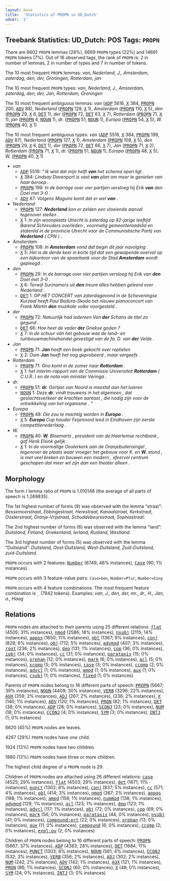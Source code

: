 ```yaml
---
layout: base
title:  'Statistics of PROPN in UD_Dutch'
udver: '2'
---
```


## Treebank Statistics: UD_Dutch: POS Tags: `PROPN`

There are 6602 `PROPN` lemmas (28%), 6669 `PROPN` types (22%) and 14691 `PROPN` tokens (7%).
Out of 16 observed tags, the rank of `PROPN` is: 2 in number of lemmas, 2 in number of types and 7 in number of tokens.

The 10 most frequent `PROPN` lemmas: <em>van, Nederland, J., Amsterdam, zaterdag, den, der, Groningen, Rotterdam, jan</em>

The 10 most frequent `PROPN` types:  <em>van, Nederland, J., Amsterdam, zaterdag, den, der, Jan, Rotterdam, Groningen</em>

The 10 most frequent ambiguous lemmas: <em>van</em> (<tt><a href="nl-pos-ADP.html">ADP</a></tt> 5616, <tt><a href="nl-pos-X.html">X</a></tt> 384, <tt><a href="nl-pos-PROPN.html">PROPN</a></tt> 200, <tt><a href="nl-pos-ADV.html">ADV</a></tt> 88), <em>Nederland</em> (<tt><a href="nl-pos-PROPN.html">PROPN</a></tt> 129, <tt><a href="nl-pos-X.html">X</a></tt> 1), <em>Amsterdam</em> (<tt><a href="nl-pos-PROPN.html">PROPN</a></tt> 110, <tt><a href="nl-pos-X.html">X</a></tt> 5), <em>den</em> (<tt><a href="nl-pos-PROPN.html">PROPN</a></tt> 29, <tt><a href="nl-pos-X.html">X</a></tt> 6, <tt><a href="nl-pos-DET.html">DET</a></tt> 1), <em>der</em> (<tt><a href="nl-pos-PROPN.html">PROPN</a></tt> 72, <tt><a href="nl-pos-DET.html">DET</a></tt> 63, <tt><a href="nl-pos-X.html">X</a></tt> 7), <em>Rotterdam</em> (<tt><a href="nl-pos-PROPN.html">PROPN</a></tt> 71, <tt><a href="nl-pos-X.html">X</a></tt> 1), <em>jan</em> (<tt><a href="nl-pos-PROPN.html">PROPN</a></tt> 4, <tt><a href="nl-pos-NOUN.html">NOUN</a></tt> 1), <em>dr.</em> (<tt><a href="nl-pos-PROPN.html">PROPN</a></tt> 51, <tt><a href="nl-pos-NOUN.html">NOUN</a></tt> 1), <em>Europa</em> (<tt><a href="nl-pos-PROPN.html">PROPN</a></tt> 54, <tt><a href="nl-pos-X.html">X</a></tt> 5), <em>W.</em> (<tt><a href="nl-pos-PROPN.html">PROPN</a></tt> 40, <tt><a href="nl-pos-X.html">X</a></tt> 1)

The 10 most frequent ambiguous types:  <em>van</em> (<tt><a href="nl-pos-ADP.html">ADP</a></tt> 5516, <tt><a href="nl-pos-X.html">X</a></tt> 384, <tt><a href="nl-pos-PROPN.html">PROPN</a></tt> 199, <tt><a href="nl-pos-ADV.html">ADV</a></tt> 87), <em>Nederland</em> (<tt><a href="nl-pos-PROPN.html">PROPN</a></tt> 127, <tt><a href="nl-pos-X.html">X</a></tt> 1), <em>Amsterdam</em> (<tt><a href="nl-pos-PROPN.html">PROPN</a></tt> 108, <tt><a href="nl-pos-X.html">X</a></tt> 5), <em>den</em> (<tt><a href="nl-pos-PROPN.html">PROPN</a></tt> 29, <tt><a href="nl-pos-X.html">X</a></tt> 6, <tt><a href="nl-pos-DET.html">DET</a></tt> 1), <em>der</em> (<tt><a href="nl-pos-PROPN.html">PROPN</a></tt> 72, <tt><a href="nl-pos-DET.html">DET</a></tt> 66, <tt><a href="nl-pos-X.html">X</a></tt> 7), <em>Jan</em> (<tt><a href="nl-pos-PROPN.html">PROPN</a></tt> 71, <tt><a href="nl-pos-X.html">X</a></tt> 2), <em>Rotterdam</em> (<tt><a href="nl-pos-PROPN.html">PROPN</a></tt> 71, <tt><a href="nl-pos-X.html">X</a></tt> 1), <em>dr.</em> (<tt><a href="nl-pos-PROPN.html">PROPN</a></tt> 51, <tt><a href="nl-pos-NOUN.html">NOUN</a></tt> 1), <em>Europa</em> (<tt><a href="nl-pos-PROPN.html">PROPN</a></tt> 48, <tt><a href="nl-pos-X.html">X</a></tt> 5), <em>W.</em> (<tt><a href="nl-pos-PROPN.html">PROPN</a></tt> 40, <tt><a href="nl-pos-X.html">X</a></tt> 1)


* <em>van</em>
  * <tt><a href="nl-pos-ADP.html">ADP</a></tt> 5516: <em>" Ik wist dat mijn helft <b>van</b> het schema open ligt .</em>
  * <tt><a href="nl-pos-X.html">X</a></tt> 384: <em>Lindsay Davenport is vast <b>van</b> plan om meer te genieten van haar beroep .</em>
  * <tt><a href="nl-pos-PROPN.html">PROPN</a></tt> 199: <em>In de barrage over vier partijen versloeg hij Erik <b>van</b> den Doel met 3-0 .</em>
  * <tt><a href="nl-pos-ADV.html">ADV</a></tt> 87: <em>Volgens Maguire komt dat er wel <b>van</b> .</em>
* <em>Nederland</em>
  * <tt><a href="nl-pos-PROPN.html">PROPN</a></tt> 127: <em><b>Nederland</b> kon er zelden een vloeiende aanval tegenover stellen .</em>
  * <tt><a href="nl-pos-X.html">X</a></tt> 1: <em>In zijn woonplaats Utrecht is zaterdag op 82-jarige leeftijd Barend Schreuders overleden , voormalig gemeenteraadslid en statenlid in de provincie Utrecht voor de Communistische Partij van <b>Nederland</b> ( CPN ) .</em>
* <em>Amsterdam</em>
  * <tt><a href="nl-pos-PROPN.html">PROPN</a></tt> 108: <em>In <b>Amsterdam</b> vond dat begin dit jaar navolging .</em>
  * <tt><a href="nl-pos-X.html">X</a></tt> 5: <em>Het is de derde keer in korte tijd dat een gewapende overval op een bijkantoor van de spaarbank voor de Stad <b>Amsterdam</b> wordt gepleegd .</em>
* <em>den</em>
  * <tt><a href="nl-pos-PROPN.html">PROPN</a></tt> 29: <em>In de barrage over vier partijen versloeg hij Erik van <b>den</b> Doel met 3-0 .</em>
  * <tt><a href="nl-pos-X.html">X</a></tt> 6: <em>Terwijl Surinamers uit <b>den</b> treure alles hebben geleerd over Nederland .</em>
  * <tt><a href="nl-pos-DET.html">DET</a></tt> 1: <em>OP HET CONCERT van zaterdagavond in de Scheveningse Kurzaal heeft Paul Badura-Skoda het nieuwe pianoconcert van Frank Martin <b>den</b> muzikale volke voorgesteld .</em>
* <em>der</em>
  * <tt><a href="nl-pos-PROPN.html">PROPN</a></tt> 72: <em>Natuurlijk had iedereen Van <b>der</b> Schans de titel zo gegund .</em>
  * <tt><a href="nl-pos-DET.html">DET</a></tt> 66: <em>Hoe heet de vader <b>der</b> Griekse goden ?</em>
  * <tt><a href="nl-pos-X.html">X</a></tt> 7: <em>In de schuur van het gebouw was de land- en tuinbouwmachinehandel gevestigd van de fa. D. van <b>der</b> Velde .</em>
* <em>Jan</em>
  * <tt><a href="nl-pos-PROPN.html">PROPN</a></tt> 71: <em><b>Jan</b> heeft een boek gekocht over reptielen</em>
  * <tt><a href="nl-pos-X.html">X</a></tt> 2: <em>Oom <b>Jan</b> heeft het nog geprobeerd , maar vergeefs .</em>
* <em>Rotterdam</em>
  * <tt><a href="nl-pos-PROPN.html">PROPN</a></tt> 71: <em>Ono komt in de zomer naar <b>Rotterdam</b> .</em>
  * <tt><a href="nl-pos-X.html">X</a></tt> 1: <em>het interim-rapport van de Commissie Universiteit <b>Rotterdam</b> ( C.U.R. ) en de nota van minister Veringa .</em>
* <em>dr.</em>
  * <tt><a href="nl-pos-PROPN.html">PROPN</a></tt> 51: <em><b>dr.</b> Gertjan van Noord is meestal aan het luieren</em>
  * <tt><a href="nl-pos-NOUN.html">NOUN</a></tt> 1: <em>Deze <b>dr.</b> vindt trouwens in het algemeen , dat geslachtsverkeer de krachten aantast , die nodig zijn voor de ontwikkeling van het organisme . "</em>
* <em>Europa</em>
  * <tt><a href="nl-pos-PROPN.html">PROPN</a></tt> 48: <em>Die zou te machtig worden in <b>Europa</b> .</em>
  * <tt><a href="nl-pos-X.html">X</a></tt> 5: <em><b>Europa</b> Cup houder Feijenoord leed in Eindhoven zijn eerste competitienederlaag .</em>
* <em>W.</em>
  * <tt><a href="nl-pos-PROPN.html">PROPN</a></tt> 40: <em><b>W.</b> Bloemarts , president van de Haarlemse rechtbank , gaf Henk Elsink gelijk .</em>
  * <tt><a href="nl-pos-X.html">X</a></tt> 1: <em>In de voormalige Oosterkerk aan de Oranjebuitensingel , tegenover de plaats waar vroeger het gebouw voor K. en <b>W.</b> stond , is met veel breken en bouwen een modern , sfeervol centrum geschapen dat meer wil zijn dan een theater alleen .</em>

## Morphology

The form / lemma ratio of `PROPN` is 1.010148 (the average of all parts of speech is 1.269835).

The 1st highest number of forms (9) was observed with the lemma “straat”: <em>Bessemoerstraat, Ebbingestraat, Herestraat, Kanaalstraat, Kerkstraat, Oosterstraat, Oranje-Vrijstraat, Schuddebeursstraat, Sophiastraat</em>.

The 2nd highest number of forms (6) was observed with the lemma “land”: <em>Duitsland, Finland, Griekenland, Ierland, Rusland, Westland</em>.

The 3rd highest number of forms (5) was observed with the lemma “Duitsland”: <em>Duitsland, Oost-Duitsland, West-Duitsland, Zuid-Duitsland, zuid-Duitsland</em>.

`PROPN` occurs with 2 features: <tt><a href="nl-feat-Number.html">Number</a></tt> (6749; 46% instances), <tt><a href="nl-feat-Case.html">Case</a></tt> (90; 1% instances)

`PROPN` occurs with 3 feature-value pairs: `Case=Gen`, `Number=Plur`, `Number=Sing`

`PROPN` occurs with 4 feature combinations.
The most frequent feature combination is `_` (7942 tokens).
Examples: <em>van, J., den, der, mr., dr., H., Jan, a., Haag</em>


## Relations

`PROPN` nodes are attached to their parents using 25 different relations: <tt><a href="nl-dep-flat.html">flat</a></tt> (4505; 31% instances), <tt><a href="nl-dep-nmod.html">nmod</a></tt> (2586; 18% instances), <tt><a href="nl-dep-nsubj.html">nsubj</a></tt> (2115; 14% instances), <tt><a href="nl-dep-appos.html">appos</a></tt> (1650; 11% instances), <tt><a href="nl-dep-obl.html">obl</a></tt> (1367; 9% instances), <tt><a href="nl-dep-conj.html">conj</a></tt> (828; 6% instances), <tt><a href="nl-dep-obj.html">obj</a></tt> (712; 5% instances), <tt><a href="nl-dep-advmod.html">advmod</a></tt> (407; 3% instances), <tt><a href="nl-dep-root.html">root</a></tt> (236; 2% instances), <tt><a href="nl-dep-dep.html">dep</a></tt> (131; 1% instances), <tt><a href="nl-dep-cop.html">cop</a></tt> (36; 0% instances), <tt><a href="nl-dep-iobj.html">iobj</a></tt> (34; 0% instances), <tt><a href="nl-dep-cc.html">cc</a></tt> (31; 0% instances), <tt><a href="nl-dep-parataxis.html">parataxis</a></tt> (15; 0% instances), <tt><a href="nl-dep-orphan.html">orphan</a></tt> (12; 0% instances), <tt><a href="nl-dep-mark.html">mark</a></tt> (6; 0% instances), <tt><a href="nl-dep-acl.html">acl</a></tt> (5; 0% instances), <tt><a href="nl-dep-xcomp.html">xcomp</a></tt> (5; 0% instances), <tt><a href="nl-dep-case.html">case</a></tt> (3; 0% instances), <tt><a href="nl-dep-ccomp.html">ccomp</a></tt> (2; 0% instances), <tt><a href="nl-dep-advcl.html">advcl</a></tt> (1; 0% instances), <tt><a href="nl-dep-amod.html">amod</a></tt> (1; 0% instances), <tt><a href="nl-dep-aux.html">aux</a></tt> (1; 0% instances), <tt><a href="nl-dep-csubj.html">csubj</a></tt> (1; 0% instances), <tt><a href="nl-dep-fixed.html">fixed</a></tt> (1; 0% instances)

Parents of `PROPN` nodes belong to 16 different parts of speech: <tt><a href="nl-pos-PROPN.html">PROPN</a></tt> (5667; 39% instances), <tt><a href="nl-pos-NOUN.html">NOUN</a></tt> (4409; 30% instances), <tt><a href="nl-pos-VERB.html">VERB</a></tt> (3296; 22% instances), <tt><a href="nl-pos-AUX.html">AUX</a></tt> (359; 2% instances), <tt><a href="nl-pos-ADJ.html">ADJ</a></tt> (267; 2% instances),  (236; 2% instances), <tt><a href="nl-pos-X.html">X</a></tt> (140; 1% instances), <tt><a href="nl-pos-ADV.html">ADV</a></tt> (120; 1% instances), <tt><a href="nl-pos-PRON.html">PRON</a></tt> (82; 1% instances), <tt><a href="nl-pos-DET.html">DET</a></tt> (38; 0% instances), <tt><a href="nl-pos-ADP.html">ADP</a></tt> (28; 0% instances), <tt><a href="nl-pos-SCONJ.html">SCONJ</a></tt> (23; 0% instances), <tt><a href="nl-pos-NUM.html">NUM</a></tt> (18; 0% instances), <tt><a href="nl-pos-CCONJ.html">CCONJ</a></tt> (4; 0% instances), <tt><a href="nl-pos-SYM.html">SYM</a></tt> (3; 0% instances), <tt><a href="nl-pos-INTJ.html">INTJ</a></tt> (1; 0% instances)

6620 (45%) `PROPN` nodes are leaves.

4267 (29%) `PROPN` nodes have one child.

1924 (13%) `PROPN` nodes have two children.

1880 (13%) `PROPN` nodes have three or more children.

The highest child degree of a `PROPN` node is 29.

Children of `PROPN` nodes are attached using 26 different relations: <tt><a href="nl-dep-case.html">case</a></tt> (4525; 29% instances), <tt><a href="nl-dep-flat.html">flat</a></tt> (4503; 29% instances), <tt><a href="nl-dep-det.html">det</a></tt> (1671; 11% instances), <tt><a href="nl-dep-punct.html">punct</a></tt> (1302; 8% instances), <tt><a href="nl-dep-conj.html">conj</a></tt> (837; 5% instances), <tt><a href="nl-dep-cc.html">cc</a></tt> (571; 4% instances), <tt><a href="nl-dep-obl.html">obl</a></tt> (414; 3% instances), <tt><a href="nl-dep-nmod.html">nmod</a></tt> (367; 2% instances), <tt><a href="nl-dep-appos.html">appos</a></tt> (198; 1% instances), <tt><a href="nl-dep-amod.html">amod</a></tt> (158; 1% instances), <tt><a href="nl-dep-nummod.html">nummod</a></tt> (138; 1% instances), <tt><a href="nl-dep-advmod.html">advmod</a></tt> (129; 1% instances), <tt><a href="nl-dep-acl.html">acl</a></tt> (123; 1% instances), <tt><a href="nl-dep-dep.html">dep</a></tt> (123; 1% instances), <tt><a href="nl-dep-advcl.html">advcl</a></tt> (117; 1% instances), <tt><a href="nl-dep-obj.html">obj</a></tt> (72; 0% instances), <tt><a href="nl-dep-cop.html">cop</a></tt> (69; 0% instances), <tt><a href="nl-dep-mark.html">mark</a></tt> (56; 0% instances), <tt><a href="nl-dep-parataxis.html">parataxis</a></tt> (44; 0% instances), <tt><a href="nl-dep-nsubj.html">nsubj</a></tt> (41; 0% instances), <tt><a href="nl-dep-compound-prt.html">compound:prt</a></tt> (22; 0% instances), <tt><a href="nl-dep-orphan.html">orphan</a></tt> (13; 0% instances), <tt><a href="nl-dep-aux.html">aux</a></tt> (11; 0% instances), <tt><a href="nl-dep-compound.html">compound</a></tt> (6; 0% instances), <tt><a href="nl-dep-ccomp.html">ccomp</a></tt> (2; 0% instances), <tt><a href="nl-dep-expl-pv.html">expl:pv</a></tt> (2; 0% instances)

Children of `PROPN` nodes belong to 16 different parts of speech: <tt><a href="nl-pos-PROPN.html">PROPN</a></tt> (5667; 37% instances), <tt><a href="nl-pos-ADP.html">ADP</a></tt> (4383; 28% instances), <tt><a href="nl-pos-DET.html">DET</a></tt> (1684; 11% instances), <tt><a href="nl-pos-PUNCT.html">PUNCT</a></tt> (1303; 8% instances), <tt><a href="nl-pos-NOUN.html">NOUN</a></tt> (561; 4% instances), <tt><a href="nl-pos-CCONJ.html">CCONJ</a></tt> (532; 3% instances), <tt><a href="nl-pos-VERB.html">VERB</a></tt> (356; 2% instances), <tt><a href="nl-pos-ADJ.html">ADJ</a></tt> (302; 2% instances), <tt><a href="nl-pos-NUM.html">NUM</a></tt> (242; 2% instances), <tt><a href="nl-pos-ADV.html">ADV</a></tt> (142; 1% instances), <tt><a href="nl-pos-AUX.html">AUX</a></tt> (121; 1% instances), <tt><a href="nl-pos-PRON.html">PRON</a></tt> (86; 1% instances), <tt><a href="nl-pos-SCONJ.html">SCONJ</a></tt> (60; 0% instances), <tt><a href="nl-pos-X.html">X</a></tt> (48; 0% instances), <tt><a href="nl-pos-SYM.html">SYM</a></tt> (24; 0% instances), <tt><a href="nl-pos-INTJ.html">INTJ</a></tt> (3; 0% instances)

